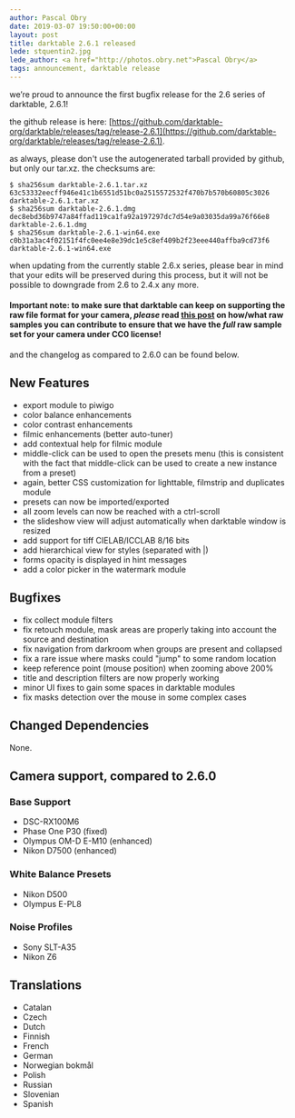 ```yaml
---
author: Pascal Obry
date: 2019-03-07 19:50:00+00:00
layout: post
title: darktable 2.6.1 released
lede: stquentin2.jpg
lede_author: <a href="http://photos.obry.net">Pascal Obry</a>
tags: announcement, darktable release
---
```


we’re proud to announce the first bugfix release for the 2.6 series of darktable, 2.6.1!

the github release is here: [https://github.com/darktable-org/darktable/releases/tag/release-2.6.1](https://github.com/darktable-org/darktable/releases/tag/release-2.6.1).

as always, please don't use the autogenerated tarball provided by github, but only our tar.xz. the checksums are:

```
$ sha256sum darktable-2.6.1.tar.xz
63c53332eecff946e41c1b6551d51bc0a2515572532f470b7b570b60805c3026 darktable-2.6.1.tar.xz
$ sha256sum darktable-2.6.1.dmg
dec8ebd36b9747a84ffad119ca1fa92a197297dc7d54e9a03035da99a76f66e8 darktable-2.6.1.dmg
$ sha256sum darktable-2.6.1-win64.exe
c0b31a3ac4f02151f4fc0ee4e8e39dc1e5c8ef409b2f23eee440affba9cd73f6 darktable-2.6.1-win64.exe
```

when updating from the currently stable 2.6.x series, please bear in mind that your edits will be preserved during this process, but it will not be possible to downgrade from 2.6 to 2.4.x any more.

#### Important note: to make sure that darktable can keep on supporting the raw file format for your camera, *please* read [this post](https://discuss.pixls.us/t/raw-samples-wanted/5420?u=lebedevri) on how/what raw samples you can contribute to ensure that we have the *full* raw sample set for your camera under CC0 license!

and the changelog as compared to 2.6.0 can be found below.

## New Features

- export module to piwigo
- color balance enhancements
- color contrast enhancements
- filmic enhancements (better auto-tuner)
- add contextual help for filmic module
- middle-click can be used to open the presets menu (this is consistent with the fact that middle-click can be used to create a new instance from a preset)
- again, better CSS customization for lighttable, filmstrip and duplicates module
- presets can now be imported/exported
- all zoom levels can now be reached with a ctrl-scroll
- the slideshow view will adjust automatically when darktable window is resized
- add support for tiff CIELAB/ICCLAB 8/16 bits
- add hierarchical view for styles (separated with |)
- forms opacity is displayed in hint messages
- add a color picker in the watermark module

## Bugfixes

- fix collect module filters
- fix retouch module, mask areas are properly taking into account the source and destination
- fix navigation from darkroom when groups are present and collapsed
- fix a rare issue where masks could "jump" to some random location
- keep reference point (mouse position) when zooming above 200%
- title and description filters are now properly working
- minor UI fixes to gain some spaces in darktable modules
- fix masks detection over the mouse in some complex cases

## Changed Dependencies

None.

## Camera support, compared to 2.6.0

### Base Support

- DSC-RX100M6
- Phase One P30 (fixed)
- Olympus OM-D E-M10 (enhanced)
- Nikon D7500 (enhanced)

### White Balance Presets

- Nikon D500
- Olympus E-PL8

### Noise Profiles

- Sony SLT-A35
- Nikon Z6

## Translations

- Catalan
- Czech
- Dutch
- Finnish
- French
- German
- Norwegian bokmål
- Polish
- Russian
- Slovenian
- Spanish
